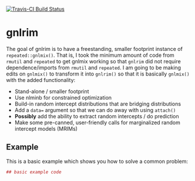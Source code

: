 <!-- README.md is generated from README.Rmd. Please edit that file -->
[![Travis-CI Build Status](https://travis-ci.org/swihart/gnlrim.svg?branch=master)](https://travis-ci.org/swihart/gnlrim)

gnlrim
======

The goal of gnlrim is to have a freestanding, smaller footprint instance of `repeated::gnlmix()`. That is, I took the minimum amount of code from `rmutil` and `repeated` to get gnlmix working so that `gnlrim` did not require dependence/imports from `rmutil` and `repeated`. I am going to be making edits on `gnlmix()` to transform it into `gnlrim()` so that it is basically `gnlmix()` with the added functionality:

-   Stand-alone / smaller footprint
-   Use nlminb for constrained optimization
-   Build-in random intercept distributions that are bridging distributions
-   Add a `data=` argument so that we can do away with using `attach()`
-   **Possibly** add the ability to extract random intercepts / do prediction
-   Make some pre-canned, user-friendly calls for marginalized random intercept models (MRIMs)

Example
-------

This is a basic example which shows you how to solve a common problem:

``` r
## basic example code
```
